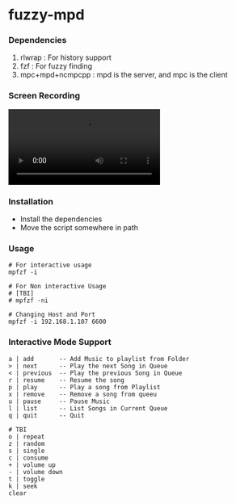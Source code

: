 # fuzzy-mpd

### Dependencies
1. rlwrap : For history support
2. fzf : For fuzzy finding
3. mpc+mpd+ncmpcpp : mpd is the server, and mpc is the client 
   
### Screen Recording

![Sample Screen Recording](https://github.com/Aeres-u99/fuzzy-mpd/raw/main/SampleScreenRecording.mp4)
   
   
### Installation
* Install the dependencies
* Move the script somewhere in path

### Usage

```
# For interactive usage
mpfzf -i

# For Non interactive Usage
# [TBI]
# mpfzf -ni

# Changing Host and Port
mpfzf -i 192.168.1.107 6600
```

### Interactive Mode Support

```
a | add       -- Add Music to playlist from Folder
> | next      -- Play the next Song in Queue
< | previous  -- Play the previous Song in Queue
r | resume    -- Resume the song
p | play      -- Play a song from Playlist
x | remove    -- Remove a song from queeu
u | pause     -- Pause Music
l | list      -- List Songs in Current Queue
q | quit      -- Quit

# TBI
o | repeat
z | random 
s | single 
c | consume
+ | volume up
- | volume down
t | toggle
k | seek
clear
```

